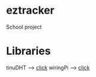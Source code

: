 # eztracker
School project 
# Libraries
tinuDHT --> [click](https://tinusaur.org/projects/tinudht/)
wiringPi --> [click](http://wiringpi.com/)
